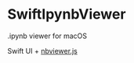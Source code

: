 # SwiftIpynbViewer

.ipynb viewer for macOS

Swift UI + [nbviewer.js](https://github.com/kokes/nbviewer.js)
